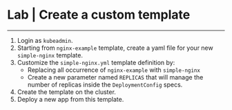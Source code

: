 # Lab | Create a custom template

---

1. Login as `kubeadmin`.
2. Starting from `nginx-example` template, create a yaml file for your new
   `simple-nginx` template.
3. Customize the `simple-nginx.yml` template definition by:
   - Replacing all occurrence of `nginx-example` with `simple-nginx`
   - Create a new parameter named `REPLICAS` that will manage the number of
     replicas inside the `DeploymentConfig` specs.
4. Create the template on the cluster.
5. Deploy a new app from this template.
